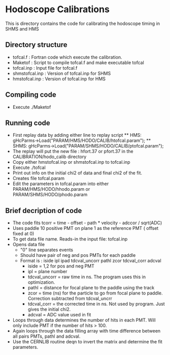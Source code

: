 Hodoscope Calibrations
============================================
This is directory contains the code for calibrating the hodoscope timing
in SHMS and HMS

Directory structure
----------------------
* tofcal.f  : Fortran code which execute the calibration.
* Maketof   : Script to compile tofcal.f and make executable tofcal
* tofcal.inp : Input file for tofcal.f
* shmstofcal.inp : Version of tofcal.inp for SHMS
* hmstofcal.inp : Version of tofcal.inp for HMS



Compiling code
--------------
* Execute ./Maketof

Running code
-----------
* First replay data by adding  either line to replay script
** HMS:   gHcParms->Load("PARAM/HMS/HODO/CALIB/htofcal.param");
** SHMS:   gHcParms->Load("PARAM/SHMS/HODO/CALIB/ptofcal.param");
* The replay will put the new file : hfort.37 or pfort.37 in the CALIBRATION/hodo_calib directory
* Copy either hmstofcal.inp or shmstofcal.inp to tofcal.inp
* Execute ./tofcal
* Print out info on the initial chi2 of  data and final chi2 of the fit.
* Creates file tofcal.param
* Edit the parameters in tofcal.param into either PARAM/HMS/HODO/hhodo.param or  PARAM/SHMS/HODO/phodo.param

Brief decription of code
------------------------
* The code fits tcorr = time - offset - path * velocity - adccor / sqrt(ADC)
* Uses paddle 10 positive PMT on plane 1 as the reference PMT ( offset fixed at 0)
* To get data file name. Reads-in the input file: tofcal.inp 
* Opens data file
    * "0" line separates events
    * Should have pair of neg and pos PMTs for each paddle
    * Format is : iside  ipl ipad tdcval_uncorr pathl zcor tdcval_corr adcval
        * iside = 1,2 for pos and neg PMT
        * ipl = plane number
        * tdcval_uncorr = raw time in ns. The program uses this in optimization.
        * pathl = distance for focal plane to the paddle using the track
        * zcor = time (ns) for the particle to go from focal plane to paddle. Correction subtracted from tdcval_uncrr
        * tdcval_corr = the corrected time in ns. Not used by program. Just gives the initial chi2.
        * adcval = ADC value used in fit
* Loops through data determines the number of hits in each PMT. Will only include PMT if the number of hits > 100.
* Again loops through the data filling array with time difference between all pairs PMTs, pathl and adcval.
* Use the CERNLIB routine deqn to invert the matrix and determine the fit parameters.
